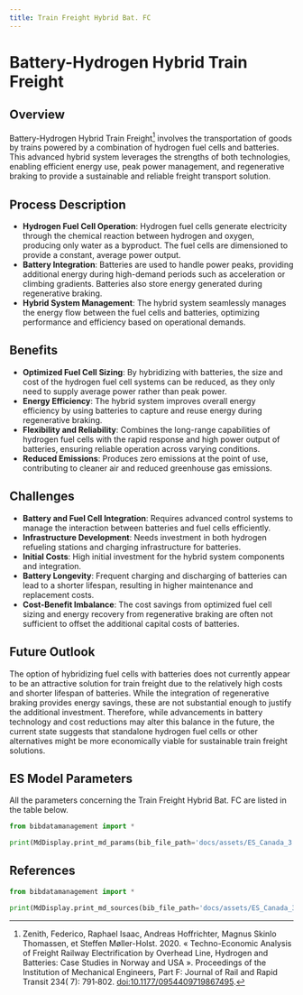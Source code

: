 ```yaml
---
title: Train Freight Hybrid Bat. FC
---
```


# Battery-Hydrogen Hybrid Train Freight

## Overview

Battery-Hydrogen Hybrid Train Freight[^1] involves the transportation of goods by trains powered by a combination of
hydrogen fuel cells and batteries. This advanced hybrid system leverages the strengths of both technologies, enabling
efficient energy use, peak power management, and regenerative braking to provide a sustainable and reliable freight
transport solution.

## Process Description

- **Hydrogen Fuel Cell Operation**: Hydrogen fuel cells generate electricity through the chemical reaction between
  hydrogen and oxygen, producing only water as a byproduct. The fuel cells are dimensioned to provide a constant,
  average power output.
- **Battery Integration**: Batteries are used to handle power peaks, providing additional energy during high-demand
  periods such as acceleration or climbing gradients. Batteries also store energy generated during regenerative braking.
- **Hybrid System Management**: The hybrid system seamlessly manages the energy flow between the fuel cells and
  batteries, optimizing performance and efficiency based on operational demands.

## Benefits

- **Optimized Fuel Cell Sizing**: By hybridizing with batteries, the size and cost of the hydrogen fuel cell systems can
  be reduced, as they only need to supply average power rather than peak power.
- **Energy Efficiency**: The hybrid system improves overall energy efficiency by using batteries to capture and reuse
  energy during regenerative braking.
- **Flexibility and Reliability**: Combines the long-range capabilities of hydrogen fuel cells with the rapid response
  and high power output of batteries, ensuring reliable operation across varying conditions.
- **Reduced Emissions**: Produces zero emissions at the point of use, contributing to cleaner air and reduced greenhouse
  gas emissions.

## Challenges

- **Battery and Fuel Cell Integration**: Requires advanced control systems to manage the interaction between batteries
  and fuel cells efficiently.
- **Infrastructure Development**: Needs investment in both hydrogen refueling stations and charging infrastructure for
  batteries.
- **Initial Costs**: High initial investment for the hybrid system components and integration.
- **Battery Longevity**: Frequent charging and discharging of batteries can lead to a shorter lifespan, resulting in
  higher maintenance and replacement costs.
- **Cost-Benefit Imbalance**: The cost savings from optimized fuel cell sizing and energy recovery from regenerative
  braking are often not sufficient to offset the additional capital costs of batteries.

## Future Outlook

The option of hybridizing fuel cells with batteries does not currently appear to be an attractive solution for train
freight due to the relatively high costs and shorter lifespan of batteries. While the integration of regenerative
braking provides energy savings, these are not substantial enough to justify the additional investment. Therefore, while
advancements in battery technology and cost reductions may alter this balance in the future, the current state suggests
that standalone hydrogen fuel cells or other alternatives might be more economically viable for sustainable train
freight solutions.

## ES Model Parameters

All the parameters concerning the Train Freight Hybrid Bat. FC are listed in the table
below.

```python exec="on"
from bibdatamanagement import *

print(MdDisplay.print_md_params(bib_file_path='docs/assets/ES_Canada_3.bib',filter_entry='TRAIN_FREIGHT_H2_HYBRID'))
```

## References

```python exec="on"
from bibdatamanagement import *

print(MdDisplay.print_md_sources(bib_file_path='docs/assets/ES_Canada_3.bib',filter_entry='TRAIN_FREIGHT_H2_HYBRID'))
```

[^1]: Zenith, Federico, Raphael Isaac, Andreas Hoffrichter, Magnus Skinlo Thomassen, et Steffen Møller-Holst. 2020. «
Techno-Economic Analysis of Freight Railway Electrification by Overhead Line, Hydrogen and Batteries: Case Studies in
Norway and USA ». Proceedings of the Institution of Mechanical Engineers, Part F: Journal of Rail and Rapid Transit 234(
7): 791‑802. [doi:10.1177/0954409719867495](https://doi.org/10.1177/0954409719867495).
